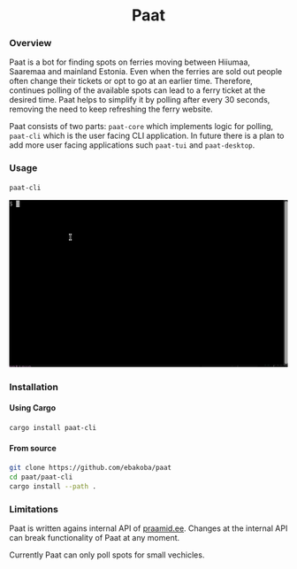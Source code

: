 <h1 align="center">Paat</h1>

### Overview

Paat is a bot for finding spots on ferries moving between Hiiumaa, Saaremaa and mainland Estonia. Even when the ferries are sold out people often change their tickets or opt to go at an earlier time. Therefore, continues polling of the available spots can lead to a ferry ticket at the desired time. Paat helps to simplify it by polling after every 30 seconds, removing the need to keep refreshing the ferry website.

Paat consists of two parts: `paat-core` which implements logic for polling, `paat-cli` which is the user facing CLI application. In future there is a plan to add more user facing applications such `paat-tui` and `paat-desktop`.

### Usage

```bash
paat-cli
```

![Paat Usage GIF](assets/paat-usage.gif)

### Installation

#### Using Cargo

```bash
cargo install paat-cli
```

#### From source

```bash
git clone https://github.com/ebakoba/paat
cd paat/paat-cli
cargo install --path .
```

### Limitations

Paat is written agains internal API of [praamid.ee](praamid.ee). Changes at the internal API can break functionality of Paat at any moment.

Currently Paat can only poll spots for small vechicles.
